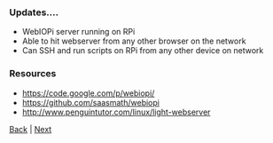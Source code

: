 ### Updates....

 - WebIOPi server running on RPi
 - Able to hit webserver from any other browser on the network
 - Can SSH and run scripts on RPi from any other device on network
 
### Resources

 - <https://code.google.com/p/webiopi/>
 - <https://github.com/saasmath/webiopi>
 - <http://www.penguintutor.com/linux/light-webserver>

[Back](14.md) | [Next](19.md)
